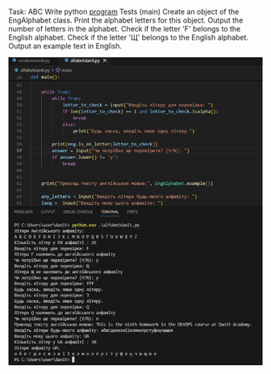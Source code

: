 Task: ABC
Write python [program](https://github.com/Visemir/danit-labs/blob/main/homework9/alfabetdanit.py)
Tests (main)
Create an object of the EngAlphabet class.
Print the alphabet letters for this object.
Output the number of letters in the alphabet.
Check if the letter 'F' belongs to the English alphabet.
Check if the letter 'Щ' belongs to the English alphabet.
Output an example text in English.

![](https://github.com/Visemir/danit-labs/blob/main/homework9/Alphabet.jpg)
